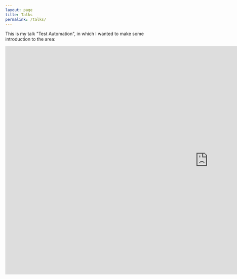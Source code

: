 ```yaml
---
layout: page
title: Talks
permalink: /talks/
---
```


This is my talk "Test Automation", in which I wanted to make some introduction to the area: <br>

<iframe src="https://vk.com/video_ext.php?oid=-212449897&id=456239021&hash=4fc9a3812ab1bd2c&hd=3" width="1280" height="720" allow="autoplay; encrypted-media; fullscreen; picture-in-picture;" frameborder="0" allowfullscreen></iframe>
